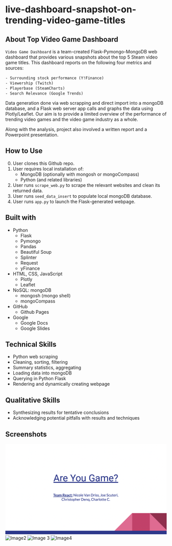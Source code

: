 # live-dashboard-snapshot-on-trending-video-game-titles

## About Top Video Game Dashboard

`Video Game Dashboard` is a team-created Flask-Pymongo-MongoDB web dashboard that provides various snapshots about the top 5 Steam video game titles. This dashboard reports on the following four metrics and sources:

    - Surrounding stock performance (Y!Finance)
    - Viewership (Twitch)
    - Playerbase (SteamCharts)
    - Search Relevance (Google Trends)

Data generation done via web scrapping and direct import into a mongoDB database, and a Flask web server app calls and graphs the data using Plotly/Leaflet. Our aim is to provide a limited overview of the performance of trending video games and the video game industry as a whole. 

Along with the analysis, project also involved a written report and a Powerpoint presentation.

## How to Use
0) User clones this Github repo.
1) User requires local installation of:
    - MongoDB (optionally with mongosh or mongoCompass)
    - Python (and related libraries)
2) User runs `scrape_web.py` to scrape the relevant websites and clean its returned data.
3) User runs `seed_data_insert` to populate local mongoDB database.
4) User runs `app.py` to launch the Flask-generated webpage.

## Built with
- Python
    - Flask
    - Pymongo
    - Pandas
    - Beautiful Soup
    - Splinter
    - Request
    - yFinance
- HTML, CSS, JavaScript
    - Plotly
    - Leaflet
- NoSQL: mongoDB
    - mongosh (mongo shell)
    - mongoCompass
- GitHub
    - Github Pages
- Google
    - Google Docs
    - Google Slides

## Technical Skills
- Python web scraping
- Cleaning, sorting, filtering
- Summary statistics, aggregating
- Loading data into mongoDB
- Querying in Python Flask
- Rendering and dynamically creating webpage

## Qualitative Skills
- Synthesizing results for tentative conclusions
- Acknowledging potential pitfalls with results and techniques

## Screenshots
![image1](https://github.com/cdenq/web-dashboard-of-video-game-industry/blob/main/Screenshots/image1.png)
![Image2](https://user-images.githubusercontent.com/74934154/150647895-f8840f00-ae60-4bf6-b66a-5d72a0123520.png)
![Image 3](https://user-images.githubusercontent.com/74934154/150647896-f403e095-967f-4bd9-a479-e7d417924062.png)
![Image4](https://user-images.githubusercontent.com/74934154/150647897-493dba42-c09f-4085-aef7-c318f7117542.png)
